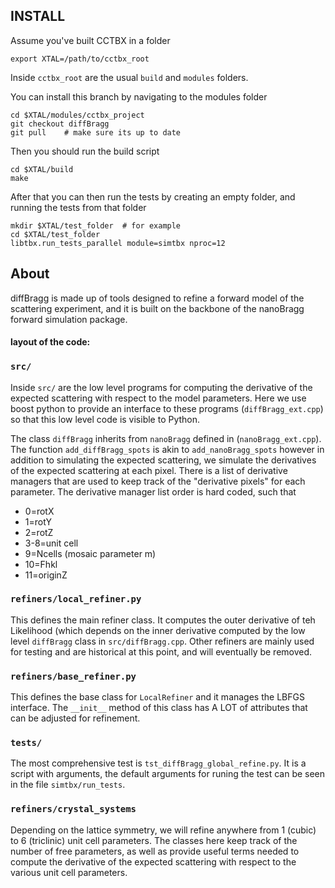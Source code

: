 ## INSTALL

Assume you've built CCTBX in a folder

```
export XTAL=/path/to/cctbx_root
```

Inside ```cctbx_root``` are the usual ```build``` and ```modules``` folders.


You can install this branch by navigating to the modules folder

```
cd $XTAL/modules/cctbx_project
git checkout diffBragg
git pull    # make sure its up to date
```

Then you should run the build script

```
cd $XTAL/build
make
```

After that you can then run the tests by creating an empty folder, and running the tests from that folder

```
mkdir $XTAL/test_folder  # for example
cd $XTAL/test_folder
libtbx.run_tests_parallel module=simtbx nproc=12
```

## About
diffBragg is made up of tools designed to refine a forward model of the scattering experiment, and it is built on the backbone of the nanoBragg forward simulation package.

#### layout of the code:

### ```src/```
Inside ```src/``` are the low level programs for computing the derivative of the expected scattering with respect to the model parameters. Here we use boost python to provide an interface to these programs (```diffBragg_ext.cpp```) so that this low level code is visible to Python.

The class ```diffBragg``` inherits from ```nanoBragg``` defined in (```nanoBragg_ext.cpp```). The function ```add_diffBragg_spots``` is akin to ```add_nanoBragg_spots``` however in addition to simulating the expected scattering, we simulate the derivatives of the expected scattering at each pixel. There is a list of derivative managers that are used to keep track of the "derivative pixels" for each parameter. The derivative manager list order is hard coded, such that 

* 0=rotX
* 1=rotY
* 2=rotZ
* 3-8=unit cell
* 9=Ncells (mosaic parameter m)
* 10=Fhkl
* 11=originZ

### ```refiners/local_refiner.py```
This defines the main refiner class. It computes the outer derivative of teh Likelihood (which depends on the inner derivative computed by the low level ```diffBragg``` class  in ```src/diffBragg.cpp```. Other refiners are mainly used for testing and are historical at this point, and will eventually be removed.

### ```refiners/base_refiner.py```
This defines the base class for ```LocalRefiner``` and it manages the LBFGS interface. The ```__init__``` method of this class has A LOT of attributes that can be adjusted for refinement.


### ```tests/```
The most comprehensive test is ```tst_diffBragg_global_refine.py```. It is a script with arguments, the default arguments for runing the test can be seen in the file ```simtbx/run_tests```. 

### ```refiners/crystal_systems```
Depending on the lattice symmetry, we will refine anywhere from 1 (cubic) to 6 (triclinic) unit cell parameters. The classes here keep track of the number of free parameters, as well as provide useful terms needed to compute the derivative of the expected scattering with respect to the  various unit cell parameters. 




